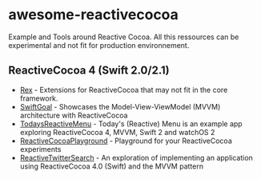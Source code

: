 # awesome-reactivecocoa
Example and Tools around Reactive Cocoa.
All this ressources can be experimental and not fit for production environnement.

## ReactiveCocoa 4 (Swift 2.0/2.1)

- [Rex](https://github.com/neilpa/Rex) - Extensions for ReactiveCocoa that may not fit in the core framework.
- [SwiftGoal](https://github.com/richeterre/SwiftGoal) - Showcases the Model-View-ViewModel (MVVM) architecture with ReactiveCocoa
- [TodaysReactiveMenu](https://github.com/s0mmer/TodaysReactiveMenu) - Today's (Reactive) Menu is an example app exploring ReactiveCocoa 4, MVVM, Swift 2 and watchOS 2
- [ReactiveCocoaPlayground](https://github.com/nikita-leonov/ReactiveCocoaPlayground) - Playground for your ReactiveCocoa experiments
- [ReactiveTwitterSearch](https://github.com/ColinEberhardt/ReactiveTwitterSearch) - An exploration of implementing an application using ReactiveCocoa 4.0 (Swift) and the MVVM pattern
